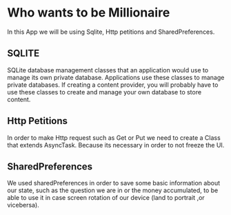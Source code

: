 # Who wants to be Millionaire

  In this App we will be using Sqlite, Http petitions and SharedPreferences.

## SQLITE 

  SQLite database management classes that an application would use to manage its own private database.
Applications use these classes to manage private databases.
If creating a content provider, you will probably have to use these classes to create and manage your own database to store content.

## Http Petitions
 
  In order to make Http request such as Get or Put we need to create a Class that extends AsyncTask. Because its necessary in order to not
freeze the UI.

## SharedPreferences 

  We used sharedPreferences in order to save some basic information about our state, such as the question we are in or the money accumulated,
to be able to use it in case screen rotation of our device (land to portrait ,or vicebersa).
